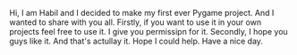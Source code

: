 Hi, I am Habil and I decided to make my first ever Pygame project. And I wanted to share with you all.
Firstly, if you want to use it in your own projects feel free to use it. I give you permissipn for it.
Secondly, I hope you guys like it.
And that's actullay it. Hope I could help. Have a nice day.
